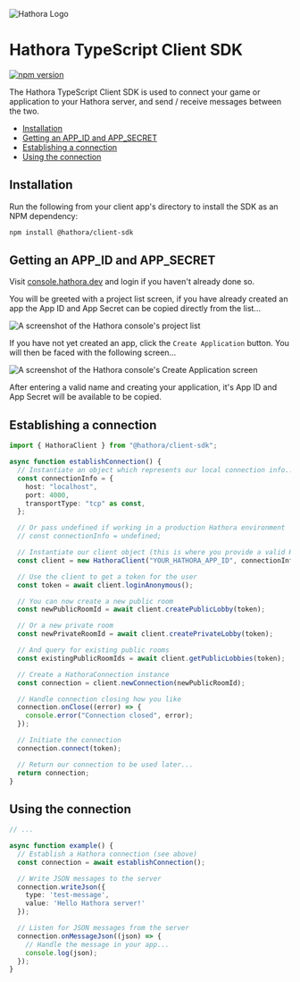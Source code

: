 ![Hathora Logo](https://user-images.githubusercontent.com/7004280/223056895-c16419d2-2b91-4013-82f0-7616c84d31b7.svg)

# Hathora TypeScript Client SDK

<a href="https://www.npmjs.com/package/@hathora/client-sdk"><img src="https://badge.fury.io/js/@hathora%2Fclient-sdk.svg" alt="npm version"></a>

The Hathora TypeScript Client SDK is used to connect your game or application to your Hathora server, and send / receive messages between the two.

- [Installation](#installation)
- [Getting an APP_ID and APP_SECRET](#getting-an-app_id-and-app_secret)
- [Establishing a connection](#establishing-a-connection)
- [Using the connection](#using-the-connection)

## Installation

Run the following from your client app's directory to install the SDK as an NPM dependency:

```bash
npm install @hathora/client-sdk
```

## Getting an APP_ID and APP_SECRET

Visit [console.hathora.dev](https://console.hathora.dev/) and login if you haven't already done so.

You will be greeted with a project list screen, if you have already created an app the App ID and App Secret can be copied directly from the list...

![A screenshot of the Hathora console's project list](https://user-images.githubusercontent.com/7004280/223693106-b7660e2c-20bd-478d-9c68-a23440568526.png)

If you have not yet created an app, click the `Create Application` button. You will then be faced with the following screen...

![A screenshot of the Hathora console's Create Application screen](https://user-images.githubusercontent.com/7004280/223693567-9c24509f-c608-4525-be3d-4254c8e1b6d8.png)

After entering a valid name and creating your application, it's App ID and App Secret will be available to be copied.

## Establishing a connection

```ts
import { HathoraClient } from "@hathora/client-sdk";

async function establishConnection() {
  // Instantiate an object which represents our local connection info...
  const connectionInfo = {
    host: "localhost",
    port: 4000,
    transportType: "tcp" as const,
  };

  // Or pass undefined if working in a production Hathora environment
  // const connectionInfo = undefined;

  // Instantiate our client object (this is where you provide a valid Hathora APP_ID, which here is being passed via an environment variable)
  const client = new HathoraClient("YOUR_HATHORA_APP_ID", connectionInfo);

  // Use the client to get a token for the user
  const token = await client.loginAnonymous();

  // You can now create a new public room
  const newPublicRoomId = await client.createPublicLobby(token);

  // Or a new private room
  const newPrivateRoomId = await client.createPrivateLobby(token);

  // And query for existing public rooms
  const existingPublicRoomIds = await client.getPublicLobbies(token);

  // Create a HathoraConnection instance
  const connection = client.newConnection(newPublicRoomId);

  // Handle connection closing how you like
  connection.onClose((error) => {
    console.error("Connection closed", error);
  });

  // Initiate the connection
  connection.connect(token);

  // Return our connection to be used later...
  return connection;
}
```

## Using the connection

```ts
// ...

async function example() {
  // Establish a Hathora connection (see above)
  const connection = await establishConnection();

  // Write JSON messages to the server
  connection.writeJson({
    type: 'test-message',
    value: 'Hello Hathora server!'
  });

  // Listen for JSON messages from the server
  connection.onMessageJson((json) => {
    // Handle the message in your app...
    console.log(json);
  });
}
```
